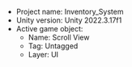 <!-- UNITY CODE ASSIST INSTRUCTIONS START -->
- Project name: Inventory_System
- Unity version: Unity 2022.3.17f1
- Active game object:
  - Name: Scroll View
  - Tag: Untagged
  - Layer: UI
<!-- UNITY CODE ASSIST INSTRUCTIONS END -->